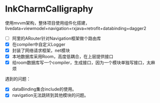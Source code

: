 # InkCharmCalligraphy

使用mvvm架构，整体项目使用组件化搭建，livedata+viewmodel+navigation+rxjava+retrofit+databinding+dagger2

- [ ] 阿里的ARouter针对Navigation框架做个路由库
- [x] 在compiler中自定义Logger 
- [x] 封装了网络请求框架，net模块
- [x] 本地数据库采用Room，高度低耦合，在上层提供接口
- [x] 给room数据库写一个compiler，生成接口，因为一个模块单独写接口，太麻烦

遇到的问题：

- [x] dataBinding集合include的使用。
- [x] navigation无法跳转到其他模块的问题。